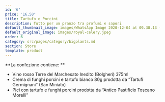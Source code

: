 ```yaml
---
id: '6'
price: '16,50'
title: Tartufo e Porcini
description: Tutto per un pranzo tra profumi e sapori
default_thumbnail_image: images/WhatsApp Image 2020-12-04 at 09.38.13 (10).jpeg
default_original_image: images/royal-celery.jpeg
order: 6
category: src/pages/category/bigplants.md
section: Store
template: product
---
```

**La confezione contiene: **

* Vino rosso Terre del Marchesato Inedito (Bolgheri) 375ml
* Crema di funghi porcini e tartufo bianco 80g prodotta da “Tartufi Germignani” (San Miniato)
* Pici con tartufo e funghi porcini prodotta da “Antico Pastificio Toscano Morelli” 